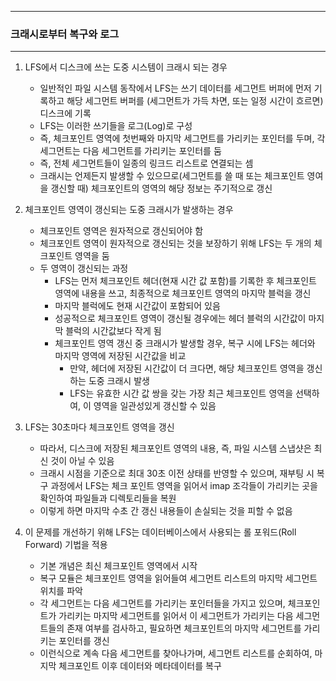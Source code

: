 -----
### 크래시로부터 복구와 로그
-----
1. LFS에서 디스크에 쓰는 도중 시스템이 크래시 되는 경우
   - 일반적인 파일 시스템 동작에서 LFS는 쓰기 데이터를 세그먼트 버퍼에 먼저 기록하고 해당 세그먼트 버퍼를 (세그먼트가 가득 차면, 또는 일정 시간이 흐르면) 디스크에 기록
   - LFS는 이러한 쓰기들을 로그(Log)로 구성
   - 즉, 체크포인트 영역에 첫번째와 마지막 세그먼트를 가리키는 포인터를 두며, 각 세그먼트는 다음 세그먼트를 가리키는 포인터를 둠
   - 즉, 전체 세그먼트들이 일종의 링크드 리스트로 연결되는 셈
   - 크래시는 언제든지 발생할 수 있으므로(세그먼트를 쓸 때 또는 체크포인트 영여을 갱신할 때) 체크포인트의 영역의 해당 정보는 주기적으로 갱신

2. 체크포인트 영역이 갱신되는 도중 크래시가 발생하는 경우
   - 체크포인트 영역은 원자적으로 갱신되어야 함
   - 체크포인트 영역이 원자적으로 갱신되는 것을 보장하기 위해 LFS는 두 개의 체크포인트 영역을 둠
   - 두 영역이 갱신되는 과정
     + LFS는 먼저 체크포인트 헤더(현재 시간 값 포함)를 기록한 후 체크포인트 영역에 내용을 쓰고, 최종적으로 체크포인트 영역의 마지막 블럭을 갱신
     + 마지막 블럭에도 현재 시간값이 포함되어 있음
     + 성공적으로 체크포인트 영역이 갱신될 경우에는 헤더 블럭의 시간값이 마지막 블럭의 시간값보다 작게 됨
     + 체크포인트 영역 갱신 중 크래시가 발생할 경우, 복구 시에 LFS는 헤더와 마지막 영역에 저장된 시간값을 비교
       * 만약, 헤더에 저장된 시간값이 더 크다면, 해당 체크포인트 영역을 갱신하는 도중 크래시 발생
       * LFS는 유효한 시간 값 쌍을 갖는 가장 최근 체크포인트 영역을 선택하여, 이 영역을 일관성있게 갱신할 수 있음

3. LFS는 30초마다 체크포인트 영역을 갱신
   - 따라서, 디스크에 저장된 체크포인트 영역의 내용, 즉, 파일 시스템 스냅샷은 최신 것이 아닐 수 있음
   - 크래시 시점을 기준으로 최대 30초 이전 상태를 반영할 수 있으며, 재부팅 시 복구 과정에서 LFS는 체크 포인트 영역을 읽어서 imap 조각들이 가리키는 곳을 확인하여 파일들과 디렉토리들을 복원
   - 이렇게 하면 마지막 수초 간 갱신 내용들이 손실되는 것을 피할 수 없음

4. 이 문제를 개선하기 위해 LFS는 데이터베이스에서 사용되는 롤 포워드(Roll Forward) 기법을 적용
   - 기본 개념은 최신 체크포인트 영역에서 시작
   - 복구 모듈은 체크포인트 영역을 읽어들여 세그먼트 리스트의 마지막 세그먼트 위치를 파악
   - 각 세그먼트는 다음 세그먼트를 가리키는 포인터들을 가지고 있으며, 체크포인트가 가리키는 마지막 세그먼트를 읽어서 이 세그먼트가 가리키는 다음 세그먼트들의 존재 여부를 검사하고, 필요하면 체크포인트의 마지막 세그먼트를 가리키는 포인터를 갱신
   - 이런식으로 계속 다음 세그먼트를 찾아나가며, 세그먼트 리스트를 순회하여, 마지막 체크포인트 이후 데이터와 메타데이터를 복구
